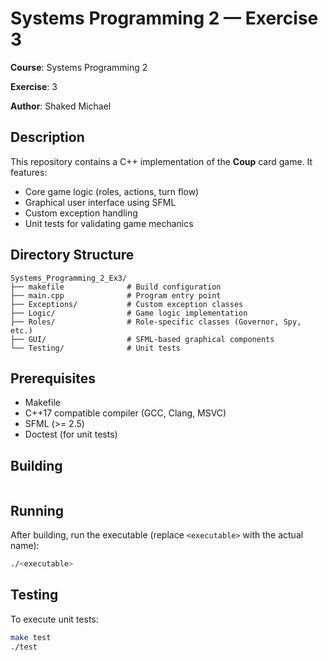 # Systems Programming 2 — Exercise 3

**Course**: Systems Programming 2

**Exercise**: 3

**Author**: Shaked Michael

## Description

This repository contains a C++ implementation of the **Coup** card game. It features:

* Core game logic (roles, actions, turn flow)
* Graphical user interface using SFML
* Custom exception handling
* Unit tests for validating game mechanics

## Directory Structure

```text
Systems_Programming_2_Ex3/
├── makefile              # Build configuration
├── main.cpp              # Program entry point
├── Exceptions/           # Custom exception classes
├── Logic/                # Game logic implementation
├── Roles/                # Role-specific classes (Governor, Spy, etc.)
├── GUI/                  # SFML-based graphical components
└── Testing/              # Unit tests
```

## Prerequisites

* Makefile
* C++17 compatible compiler (GCC, Clang, MSVC)
* SFML (>= 2.5)
* Doctest (for unit tests)

## Building

```bash

```

## Running

After building, run the executable (replace `<executable>` with the actual name):

```bash
./<executable>
```

## Testing

To execute unit tests:

```bash
make test
./test
```
